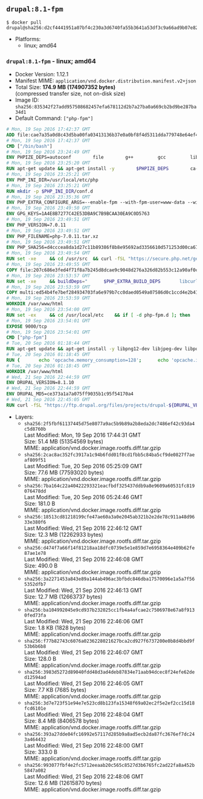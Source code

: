 ## `drupal:8.1-fpm`

```console
$ docker pull drupal@sha256:d2cf4441951a07bf4c230a3d6740fa55b3641a53df3c9a66ad9b07e82b968a83
```

-	Platforms:
	-	linux; amd64

### `drupal:8.1-fpm` - linux; amd64

-	Docker Version: 1.12.1
-	Manifest MIME: `application/vnd.docker.distribution.manifest.v2+json`
-	Total Size: **174.9 MB (174907352 bytes)**  
	(compressed transfer size, not on-disk size)
-	Image ID: `sha256:835342f27add957508682457efa678112d2b7a27ba0a669cb2bd9be287ba34d1`
-	Default Command: `["php-fpm"]`

```dockerfile
# Mon, 19 Sep 2016 17:42:37 GMT
ADD file:cae7a35a0d8c43d5ba00fa03413136b37e0a0bf8f4d5311dda779748e64ef425 in / 
# Mon, 19 Sep 2016 17:42:37 GMT
CMD ["/bin/bash"]
# Mon, 19 Sep 2016 23:24:49 GMT
ENV PHPIZE_DEPS=autoconf 		file 		g++ 		gcc 		libc-dev 		make 		pkg-config 		re2c
# Mon, 19 Sep 2016 23:25:20 GMT
RUN apt-get update && apt-get install -y 		$PHPIZE_DEPS 		ca-certificates 		curl 		libedit2 		libsqlite3-0 		libxml2 		xz-utils 	--no-install-recommends && rm -r /var/lib/apt/lists/*
# Mon, 19 Sep 2016 23:25:21 GMT
ENV PHP_INI_DIR=/usr/local/etc/php
# Mon, 19 Sep 2016 23:25:21 GMT
RUN mkdir -p $PHP_INI_DIR/conf.d
# Mon, 19 Sep 2016 23:35:36 GMT
ENV PHP_EXTRA_CONFIGURE_ARGS=--enable-fpm --with-fpm-user=www-data --with-fpm-group=www-data
# Mon, 19 Sep 2016 23:49:50 GMT
ENV GPG_KEYS=1A4E8B7277C42E53DBA9C7B9BCAA30EA9C0D5763
# Mon, 19 Sep 2016 23:49:51 GMT
ENV PHP_VERSION=7.0.11
# Mon, 19 Sep 2016 23:49:51 GMT
ENV PHP_FILENAME=php-7.0.11.tar.xz
# Mon, 19 Sep 2016 23:49:51 GMT
ENV PHP_SHA256=d4cccea8da1d27c11b89386f8b8e95692ad3356610d571253d00ca67d524c735
# Mon, 19 Sep 2016 23:49:54 GMT
RUN set -xe 	&& cd /usr/src 	&& curl -fSL "https://secure.php.net/get/$PHP_FILENAME/from/this/mirror" -o php.tar.xz 	&& echo "$PHP_SHA256 *php.tar.xz" | sha256sum -c - 	&& curl -fSL "https://secure.php.net/get/$PHP_FILENAME.asc/from/this/mirror" -o php.tar.xz.asc 	&& export GNUPGHOME="$(mktemp -d)" 	&& for key in $GPG_KEYS; do 		gpg --keyserver ha.pool.sks-keyservers.net --recv-keys "$key"; 	done 	&& gpg --batch --verify php.tar.xz.asc php.tar.xz 	&& rm -r "$GNUPGHOME"
# Mon, 19 Sep 2016 23:49:55 GMT
COPY file:207c686e3fed4f71f8a7b245d8dcae9c9048d276a326d82b553c12a90af0c0ca in /usr/local/bin/ 
# Mon, 19 Sep 2016 23:53:57 GMT
RUN set -xe 	&& buildDeps=" 		$PHP_EXTRA_BUILD_DEPS 		libcurl4-openssl-dev 		libedit-dev 		libsqlite3-dev 		libssl-dev 		libxml2-dev 	" 	&& apt-get update && apt-get install -y $buildDeps --no-install-recommends && rm -rf /var/lib/apt/lists/* 		&& docker-php-source extract 	&& cd /usr/src/php 	&& ./configure 		--with-config-file-path="$PHP_INI_DIR" 		--with-config-file-scan-dir="$PHP_INI_DIR/conf.d" 				--disable-cgi 				--enable-ftp 		--enable-mbstring 		--enable-mysqlnd 				--with-curl 		--with-libedit 		--with-openssl 		--with-zlib 				$PHP_EXTRA_CONFIGURE_ARGS 	&& make -j"$(nproc)" 	&& make install 	&& { find /usr/local/bin /usr/local/sbin -type f -executable -exec strip --strip-all '{}' + || true; } 	&& make clean 	&& docker-php-source delete 		&& apt-get purge -y --auto-remove -o APT::AutoRemove::RecommendsImportant=false $buildDeps
# Mon, 19 Sep 2016 23:53:59 GMT
COPY multi:ed54b4fe7bef284934703fa6e979b7cc0daed0549a07586d0c1ccd4e2b41884a in /usr/local/bin/ 
# Mon, 19 Sep 2016 23:53:59 GMT
WORKDIR /var/www/html
# Mon, 19 Sep 2016 23:54:00 GMT
RUN set -ex 	&& cd /usr/local/etc 	&& if [ -d php-fpm.d ]; then 		sed 's!=NONE/!=!g' php-fpm.conf.default | tee php-fpm.conf > /dev/null; 		cp php-fpm.d/www.conf.default php-fpm.d/www.conf; 	else 		mkdir php-fpm.d; 		cp php-fpm.conf.default php-fpm.d/www.conf; 		{ 			echo '[global]'; 			echo 'include=etc/php-fpm.d/*.conf'; 		} | tee php-fpm.conf; 	fi 	&& { 		echo '[global]'; 		echo 'error_log = /proc/self/fd/2'; 		echo; 		echo '[www]'; 		echo '; if we send this to /proc/self/fd/1, it never appears'; 		echo 'access.log = /proc/self/fd/2'; 		echo; 		echo 'clear_env = no'; 		echo; 		echo '; Ensure worker stdout and stderr are sent to the main error log.'; 		echo 'catch_workers_output = yes'; 	} | tee php-fpm.d/docker.conf 	&& { 		echo '[global]'; 		echo 'daemonize = no'; 		echo; 		echo '[www]'; 		echo 'listen = [::]:9000'; 	} | tee php-fpm.d/zz-docker.conf
# Mon, 19 Sep 2016 23:54:01 GMT
EXPOSE 9000/tcp
# Mon, 19 Sep 2016 23:54:01 GMT
CMD ["php-fpm"]
# Tue, 20 Sep 2016 01:18:44 GMT
RUN apt-get update && apt-get install -y libpng12-dev libjpeg-dev libpq-dev 	&& rm -rf /var/lib/apt/lists/* 	&& docker-php-ext-configure gd --with-png-dir=/usr --with-jpeg-dir=/usr 	&& docker-php-ext-install gd mbstring opcache pdo pdo_mysql pdo_pgsql zip
# Tue, 20 Sep 2016 01:18:45 GMT
RUN { 		echo 'opcache.memory_consumption=128'; 		echo 'opcache.interned_strings_buffer=8'; 		echo 'opcache.max_accelerated_files=4000'; 		echo 'opcache.revalidate_freq=60'; 		echo 'opcache.fast_shutdown=1'; 		echo 'opcache.enable_cli=1'; 	} > /usr/local/etc/php/conf.d/opcache-recommended.ini
# Tue, 20 Sep 2016 01:18:45 GMT
WORKDIR /var/www/html
# Wed, 21 Sep 2016 22:44:59 GMT
ENV DRUPAL_VERSION=8.1.10
# Wed, 21 Sep 2016 22:44:59 GMT
ENV DRUPAL_MD5=ce373a1a7a075ff9035b1c95f54170a4
# Wed, 21 Sep 2016 22:45:05 GMT
RUN curl -fSL "https://ftp.drupal.org/files/projects/drupal-${DRUPAL_VERSION}.tar.gz" -o drupal.tar.gz 	&& echo "${DRUPAL_MD5} *drupal.tar.gz" | md5sum -c - 	&& tar -xz --strip-components=1 -f drupal.tar.gz 	&& rm drupal.tar.gz 	&& chown -R www-data:www-data sites modules themes
```

-	Layers:
	-	`sha256:2f5fbf61137445d75e8077a9ac5b9b89a2b8eda2dc7486ef42c93da4c5d8760b`  
		Last Modified: Mon, 19 Sep 2016 17:44:31 GMT  
		Size: 51.4 MB (51354569 bytes)  
		MIME: application/vnd.docker.image.rootfs.diff.tar.gzip
	-	`sha256:2cac8ac352fc3917a1c94b6fdd01f8cd1fbb5c84ba5cf9de0827f7aeaf809f51`  
		Last Modified: Tue, 20 Sep 2016 05:25:09 GMT  
		Size: 77.6 MB (77593020 bytes)  
		MIME: application/vnd.docker.image.rootfs.diff.tar.gzip
	-	`sha256:7ba164c22a40422293321eacfbdf325437ddb9a8e9609a60531fc819076478dd`  
		Last Modified: Tue, 20 Sep 2016 05:24:46 GMT  
		Size: 181.0 B  
		MIME: application/vnd.docker.image.rootfs.diff.tar.gzip
	-	`sha256:18513cd81218199cfe47ae60a3a0e2045ab321b2e2de78c911a48d9633e380f6`  
		Last Modified: Wed, 21 Sep 2016 22:46:12 GMT  
		Size: 12.3 MB (12262933 bytes)  
		MIME: application/vnd.docker.image.rootfs.diff.tar.gzip
	-	`sha256:d474f7a66f14f81218aa18dfc0739e5e1e859d7e6958364e409b62fe87ae1e78`  
		Last Modified: Wed, 21 Sep 2016 22:46:08 GMT  
		Size: 490.0 B  
		MIME: application/vnd.docker.image.rootfs.diff.tar.gzip
	-	`sha256:3a2271453a843e89a144ab496ac3bfbdc846dba17570096e1a5a7f565352dfb7`  
		Last Modified: Wed, 21 Sep 2016 22:46:13 GMT  
		Size: 12.7 MB (12663737 bytes)  
		MIME: application/vnd.docker.image.rootfs.diff.tar.gzip
	-	`sha256:ba104992045e9cd937b232025cc1fb4a4afcae2c7506978e67a8f9130fed73fa`  
		Last Modified: Wed, 21 Sep 2016 22:46:06 GMT  
		Size: 1.8 KB (1828 bytes)  
		MIME: application/vnd.docker.image.rootfs.diff.tar.gzip
	-	`sha256:f77b82743c6076a0236228021627bca2cd927f6737200e0b8d4bbd9f53b6b6b8`  
		Last Modified: Wed, 21 Sep 2016 22:46:07 GMT  
		Size: 128.0 B  
		MIME: application/vnd.docker.image.rootfs.diff.tar.gzip
	-	`sha256:3983d5272d89040fdd48d3ad4deb87834e71aab94dcec8f24efe62ded12594ad`  
		Last Modified: Wed, 21 Sep 2016 22:46:05 GMT  
		Size: 7.7 KB (7685 bytes)  
		MIME: application/vnd.docker.image.rootfs.diff.tar.gzip
	-	`sha256:3d7e723f51e94e7e523cd8b123fa15348f69a02ec2f5e2ef2cc15d18fcd6101e`  
		Last Modified: Wed, 21 Sep 2016 22:48:04 GMT  
		Size: 8.4 MB (8406578 bytes)  
		MIME: application/vnd.docker.image.rootfs.diff.tar.gzip
	-	`sha256:393a27dde04fc16992e57117d285b9a8ad5ecb2da87fc3676ef7dc243a464432`  
		Last Modified: Wed, 21 Sep 2016 22:48:00 GMT  
		Size: 333.0 B  
		MIME: application/vnd.docker.image.rootfs.diff.tar.gzip
	-	`sha256:993077fbf4e2fc5712eeaab20c565c8527d3b6765fc2ad22fa8a452b5847a082`  
		Last Modified: Wed, 21 Sep 2016 22:48:06 GMT  
		Size: 12.6 MB (12615870 bytes)  
		MIME: application/vnd.docker.image.rootfs.diff.tar.gzip

